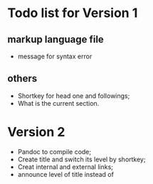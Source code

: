# Todo list for Version 1

## markup language file

* message for syntax error
## others 

- Shortkey for head one and followings; 
- What is the current section.

# Version 2 #

- Pandoc to compile code;
- Create title and switch its level by shortkey;
- Creat internal and external links;
- announce level of title instead of 